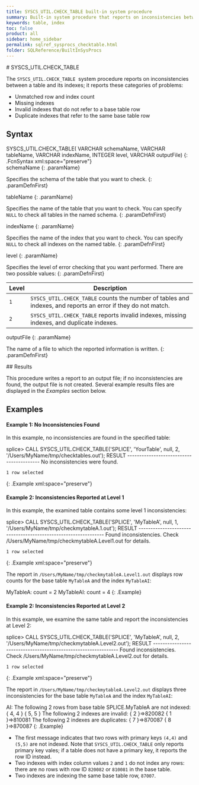 ```yaml
---
title: SYSCS_UTIL.CHECK_TABLE built-in system procedure
summary: Built-in system procedure that reports on inconsistencies between a table and its indexes.
keywords: table, index
toc: false
product: all
sidebar: home_sidebar
permalink: sqlref_sysprocs_checktable.html
folder: SQLReference/BuiltInSysProcs
---
```

<section>
<div class="TopicContent" data-swiftype-index="true" markdown="1">
# SYSCS_UTIL.CHECK_TABLE

The `SYSCS_UTIL.CHECK_TABLE`  system procedure reports on inconsistencies between a table and its indexes; it reports these categories of problems:
* Unmatched row and index count
* Missing indexes
* Invalid indexes that do not refer to a base table row
* Duplicate indexes that refer to the same base table row

## Syntax

<div class="fcnWrapperWide" markdown="1">
    SYSCS_UTIL.CHECK_TABLE( VARCHAR schemaName,
                            VARCHAR tableName,
                            VARCHAR indexName,
                            INTEGER level,
                            VARCHAR outputFile)
{: .FcnSyntax xml:space="preserve"}

</div>
<div class="paramList" markdown="1">
schemaName
{: .paramName}

Specifies the schema of the table that you want to check.
{: .paramDefnFirst}

tableName
{: .paramName}

Specifies the name of the table that you want to check. You can specify `NULL` to check all tables in the named schema.
{: .paramDefnFirst}

indexName
{: .paramName}

Specifies the name of the index that you want to check. You can specify `NULL` to check all indexes on the named table.
{: .paramDefnFirst}

level
{: .paramName}

Specifies the level of error checking that you want performed. There are two possible values:
{: .paramDefnFirst}

<table>
    <col />
    <col />
    <thead>
        <tr>
            <th>Level</th>
            <th>Description</th>
        </tr>
    </thead>
    <tbody>
        <tr>
            <td><code>1</code></td>
            <td><code>SYSCS_UTIL.CHECK_TABLE</code> counts the number of tables and indexes, and reports an error if they do not match.</td>
        </tr>
        <tr>
            <td><code>2</code></td>
            <td><code>SYSCS_UTIL.CHECK_TABLE</code> reports invalid indexes, missing indexes, and duplicate indexes.</td>
        </tr>
    </tbody>
</table>

outputFile
{: .paramName}

The name of a file to which the reported information is written.
{: .paramDefnFirst}

</div>
## Results

This procedure writes a report to an output file; if no inconsistencies are found, the output file is not created. Several example results files are displayed in the *Examples* section below.

## Examples

#### Example 1: No Inconsistencies  Found
In this example, no inconsistencies are found in the specified table:
<div class="preWrapperWide" markdown="1">
    splice> CALL SYSCS_UTIL.CHECK_TABLE('SPLICE', 'YourTable', null, 2, '/Users/MyName/tmp/checktables.out');
    RESULT
    -----------------------------------------
    No inconsistencies were found.

    1 row selected
{: .Example xml:space="preserve"}
</div >

#### Example 2: Inconsistencies Reported at Level 1
In this example, the examined table contains some level 1 inconsistencies:

<div class="preWrapperWide" markdown="1">
    splice> CALL SYSCS_UTIL.CHECK_TABLE('SPLICE', 'MyTableA', null, 1, '/Users/MyName/tmp/checkmytableA.1.out');
    RESULT
    ---------------------------------------------------------------
    Found inconsistencies. Check /Users/MyName/tmp/checkmytableA.Level1.out for details.

    1 row selected
{: .Example xml:space="preserve"}
</div>

The report in `/Users/MyName/tmp/checkmytableA.Level1.out` displays row counts for the base table  `MyTableA` and the index `MyTableAI`:

<div class="preWrapperWide" markdown="1">
    MyTableA:
    	count = 2
    MyTableAI:
    	count = 4
{: .Example}
</div>

#### Example 2: Inconsistencies Reported at Level 2
In this example, we examine the same table and report the inconsistencies at Level 2:

<div class="preWrapperWide" markdown="1">
    splice> CALL SYSCS_UTIL.CHECK_TABLE('SPLICE', 'MyTableA', null, 2, '/Users/MyName/tmp/checkmytableA.Level2.out');
    RESULT
    ---------------------------------------------------------------
    Found inconsistencies. Check /Users/MyName/tmp/checkmytableA.Level2.out for details.

    1 row selected
{: .Example xml:space="preserve"}
</div>


The report in `/Users/MyName/tmp/checkmytableA.Level2.out` displays three inconsistencies for the base table  `MyTableA` and the index `MyTableAI`:

<div class="preWrapperWide" markdown="1">
    AI:
        The following 2 rows from base table SPLICE.MyTableA are not indexed:
        { 4, 4 }
        { 5, 5 }
        The following 2 indexes are invalid:
        { 2 }=>820082
        { 1 }=>810081
        The following 2 indexes are duplicates:
        { 7 }=>870087
        { 8 }=>870087
{: .Example}
</div>

* The first message indicates that two rows with primary keys `(4,4)` and `(5,5)` are not indexed. Note that `SYSCS_UTIL.CHECK_TABLE` only reports primary key vales; if a table does not have a primary key, it reports the row ID instead.
* Two indexes with index column values `2` and `1` do not index any rows: there are no rows with row ID `820082` or `810081` in the base table.
* Two indexes are indexing the same base table row, `87007`.

</div>
</section>
